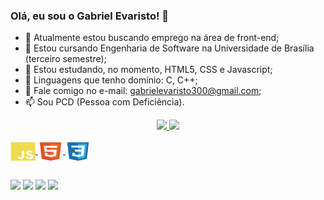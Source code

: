 ### Olá, eu sou o Gabriel Evaristo! 👏

- 🔭 Atualmente estou buscando emprego na área de front-end;
- 🌱 Estou cursando Engenharia de Software na Universidade de Brasília (terceiro semestre);
- 👯 Estou estudando, no momento, HTML5, CSS e Javascript;
- 🤔 Linguagens que tenho domínio: C, C++;
- 💬 Fale comigo no e-mail: gabrielevaristo300@gmail.com;
-  📫 Sou PCD (Pessoa com Deficiência).

<div align="center">
  <a href="https://github.com/evinhassoft">
  <img height="160em" src="https://github-readme-stats.vercel.app/api?username=evinhassoft&show_icons=true&theme=dark&include_all_commits=true&count_private=true"/>
  <img height="160em" src="https://github-readme-stats.vercel.app/api/top-langs/?username=evinhassoft&layout=compact&langs_count=7&theme=dark"/>
</div>
<div style="display: inline_block"><br>
  <img align="center" alt="Evas-Js" height="30" width="40" src="https://raw.githubusercontent.com/devicons/devicon/master/icons/javascript/javascript-plain.svg">
  <img align="center" alt="Evas-HTML" height="30" width="40" src="https://raw.githubusercontent.com/devicons/devicon/master/icons/html5/html5-original.svg">
  <img align="center" alt="EvasCSS" height="30" width="40" src="https://raw.githubusercontent.com/devicons/devicon/master/icons/css3/css3-original.svg">
</div>
  
  ##
  

<div> 
  <a href="https://instagram.com/evaristo_eng" target="_blank"><img src="https://img.shields.io/badge/-Instagram-%23E4405F?style=for-the-badge&logo=instagram&logoColor=white" target="_blank"></a>
 	<a href="https://www.twitch.tv/evinhasgg" target="_blank"><img src="https://img.shields.io/badge/Twitch-9146FF?style=for-the-badge&logo=twitch&logoColor=white" target="_blank"></a>
  <a href = "mailto:gabrielevaristo300@gmail.com"><img src="https://img.shields.io/badge/-Gmail-%23333?style=for-the-badge&logo=gmail&logoColor=white" target="_blank"></a>
  <a href="https://www.linkedin.com/in/gabriel-evaristo/" target="_blank"><img src="https://img.shields.io/badge/-LinkedIn-%230077B5?style=for-the-badge&logo=linkedin&logoColor=white" target="_blank"></a> 

 
</div>
  
